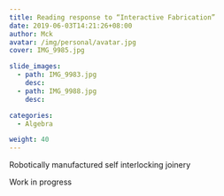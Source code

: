 ```yaml
---
title: Reading response to “Interactive Fabrication”
date: 2019-06-03T14:21:26+08:00
author: Mck
avatar: /img/personal/avatar.jpg
cover: IMG_9985.jpg

slide_images:
  - path: IMG_9983.jpg
    desc:
  - path: IMG_9988.jpg
    desc:

categories:
  - Algebra

weight: 40
---
```




Robotically manufactured self interlocking joinery

<!--more-->


Work in progress
